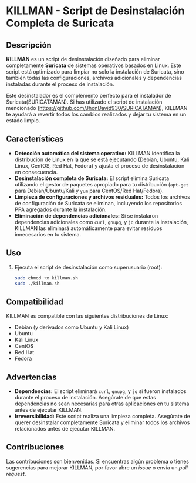 # KILLMAN - Script de Desinstalación Completa de Suricata

## Descripción

**KILLMAN** es un script de desinstalación diseñado para eliminar completamente **Suricata** de sistemas operativos basados en Linux. Este script está optimizado para limpiar no solo la instalación de Suricata, sino también todas las configuraciones, archivos adicionales y dependencias instaladas durante el proceso de instalación.

Este desinstalador es el complemento perfecto para el instalador de Suricata(SURICATAMAN). Si has utilizado el script de instalación mencionado (https://github.com/JhonDavid930/SURICATAMAN), KILLMAN te ayudará a revertir todos los cambios realizados y dejar tu sistema en un estado limpio.

## Características

- **Detección automática del sistema operativo:** KILLMAN identifica la distribución de Linux en la que se está ejecutando (Debian, Ubuntu, Kali Linux, CentOS, Red Hat, Fedora) y ajusta el proceso de desinstalación en consecuencia.
- **Desinstalación completa de Suricata:** El script elimina Suricata utilizando el gestor de paquetes apropiado para tu distribución (`apt-get` para Debian/Ubuntu/Kali y `yum` para CentOS/Red Hat/Fedora).
- **Limpieza de configuraciones y archivos residuales:** Todos los archivos de configuración de Suricata se eliminan, incluyendo los repositorios PPA agregados durante la instalación.
- **Eliminación de dependencias adicionales:** Si se instalaron dependencias adicionales como `curl`, `gnupg`, y `jq` durante la instalación, KILLMAN las eliminará automáticamente para evitar residuos innecesarios en tu sistema.

## Uso

1. Ejecuta el script de desinstalación como superusuario (root):

    ```bash
    sudo chmod +x killman.sh
    sudo ./killman.sh
    ```

## Compatibilidad

KILLMAN es compatible con las siguientes distribuciones de Linux:

- Debian (y derivados como Ubuntu y Kali Linux)
- Ubuntu
- Kali Linux
- CentOS
- Red Hat
- Fedora

## Advertencias

- **Dependencias:** El script eliminará `curl`, `gnupg`, y `jq` si fueron instalados durante el proceso de instalación. Asegúrate de que estas dependencias no sean necesarias para otras aplicaciones en tu sistema antes de ejecutar KILLMAN.
- **Irreversibilidad:** Este script realiza una limpieza completa. Asegúrate de querer desinstalar completamente Suricata y eliminar todos los archivos relacionados antes de ejecutar KILLMAN.

## Contribuciones

Las contribuciones son bienvenidas. Si encuentras algún problema o tienes sugerencias para mejorar KILLMAN, por favor abre un *issue* o envía un *pull request*.
